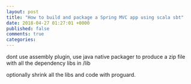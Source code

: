```yaml
---
layout: post
title: "How to build and package a Spring MVC app using scala sbt"
date: 2018-04-27 01:27:01 +0000
published: false
comments: true
categories: 
---
```


dont use assembly plugin, use java native packager to produce a zip file with all the dependency libs in /lib

optionally shrink all the libs and code with proguard.
